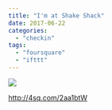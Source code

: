 ```yaml
---
title: "I'm at Shake Shack"
date: 2017-06-22
categories: 
  - "checkin"
tags: 
  - "foursquare"
  - "ifttt"
---
```


![](images/2g1dhsn)  
  
http://4sq.com/2aa1btW
